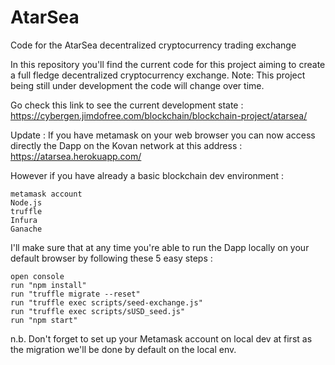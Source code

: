 # AtarSea

Code for the AtarSea decentralized cryptocurrency trading exchange

In this repository you'll find the current code for this project aiming to create a full fledge decentralized cryptocurrency exchange. Note: This project being still under development the code will change over time.

Go check this link to see the current development state : https://cybergen.jimdofree.com/blockchain/blockchain-project/atarsea/

Update : If you have metamask on your web browser you can now access directly the Dapp on the Kovan network at this address : https://atarsea.herokuapp.com/


However if you have already a basic blockchain dev environment :

    metamask account
    Node.js
    truffle
    Infura
    Ganache

I'll make sure that at any time you're able to run the Dapp locally on your default browser by following these 5 easy steps :

    open console
    run "npm install"
    run "truffle migrate --reset"
    run "truffle exec scripts/seed-exchange.js"
    run "truffle exec scripts/sUSD_seed.js"
    run "npm start"

n.b. Don't forget to set up your Metamask account on local dev at first as the migration we'll be done by default on the local env.
